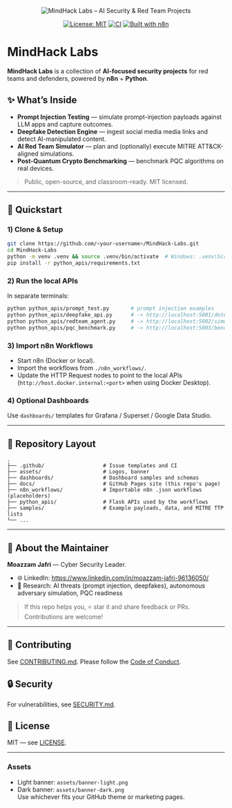 <p align="center">
  <img src="assets/banner.svg" alt="MindHack Labs – AI Security & Red Team Projects" />
</p>

<div align="center">

[![License: MIT](https://img.shields.io/badge/License-MIT-green.svg)](#license)
[![CI](https://img.shields.io/github/actions/workflow/status/your-username/MindHack-Labs/ci.yml?label=CI&logo=github-actions)](#)
[![Built with n8n](https://img.shields.io/badge/Built%20with-n8n-16A34A)](https://n8n.io/)

</div>

# MindHack Labs

**MindHack Labs** is a collection of **AI-focused security projects** for red teams and defenders, powered by **n8n** + **Python**.

## ✨ What’s Inside
- **Prompt Injection Testing** — simulate prompt-injection payloads against LLM apps and capture outcomes.
- **Deepfake Detection Engine** — ingest social media media links and detect AI-manipulated content.
- **AI Red Team Simulator** — plan and (optionally) execute MITRE ATT&CK-aligned simulations.
- **Post-Quantum Crypto Benchmarking** — benchmark PQC algorithms on real devices.

> Public, open-source, and classroom-ready. MIT licensed.

---

## 🚀 Quickstart

### 1) Clone & Setup
```bash
git clone https://github.com/<your-username>/MindHack-Labs.git
cd MindHack-Labs
python -m venv .venv && source .venv/bin/activate  # Windows: .venv\Scripts\activate
pip install -r python_apis/requirements.txt
```

### 2) Run the local APIs
In separate terminals:
```bash
python python_apis/prompt_test.py       # prompt injection examples
python python_apis/deepfake_api.py      # -> http://localhost:5001/detect
python python_apis/redteam_agent.py     # -> http://localhost:5002/simulate
python python_apis/pqc_benchmark.py     # -> http://localhost:5003/benchmark
```

### 3) Import n8n Workflows
- Start n8n (Docker or local).
- Import the workflows from `./n8n_workflows/`.
- Update the HTTP Request nodes to point to the local APIs (`http://host.docker.internal:<port>` when using Docker Desktop).

### 4) Optional Dashboards
Use `dashboards/` templates for Grafana / Superset / Google Data Studio.

---

## 🧭 Repository Layout

```
.
├── .github/                   # Issue templates and CI
├── assets/                    # Logos, banner
├── dashboards/                # Dashboard samples and schemas
├── docs/                      # GitHub Pages site (this repo's page)
├── n8n_workflows/             # Importable n8n .json workflows (placeholders)
├── python_apis/               # Flask APIs used by the workflows
├── samples/                   # Example payloads, data, and MITRE TTP lists
└── ...
```

---

## 👤 About the Maintainer

**Moazzam Jafri** — Cyber Security Leader.  

- 🌐 LinkedIn: https://www.linkedin.com/in/moazzam-jafri-96136050/
- 🧪 Research: AI threats (prompt injection, deepfakes), autonomous adversary simulation, PQC readiness

> If this repo helps you, ⭐ star it and share feedback or PRs. Contributions are welcome!

---

## 🤝 Contributing
See [CONTRIBUTING.md](CONTRIBUTING.md). Please follow the [Code of Conduct](CODE_OF_CONDUCT.md).

## 🔒 Security
For vulnerabilities, see [SECURITY.md](SECURITY.md).

## 📜 License
MIT — see [LICENSE](LICENSE).


---

### Assets
- Light banner: `assets/banner-light.png`  
- Dark banner: `assets/banner-dark.png`  
Use whichever fits your GitHub theme or marketing pages.
